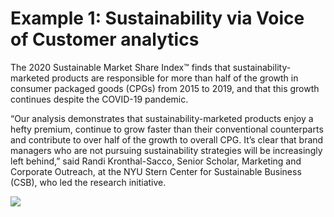 # Example 1: Sustainability via Voice of Customer analytics

The 2020 Sustainable Market Share Index™ finds that sustainability-marketed products are responsible for more than half of the growth in consumer packaged goods (CPGs) from 2015 to 2019, and that this growth continues despite the COVID-19 pandemic.

“Our analysis demonstrates that sustainability-marketed products enjoy a hefty premium, continue to grow faster than their conventional counterparts and contribute to over half of the growth to overall CPG. It’s clear that brand managers who are not pursuing sustainability strategies will be increasingly left behind,” said Randi Kronthal-Sacco, Senior Scholar, Marketing and Corporate Outreach, at the NYU Stern Center for Sustainable Business (CSB), who led the research initiative.

![](/SustainabilityShare.png)
